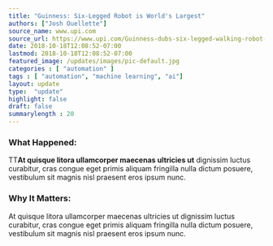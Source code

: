 ```yaml
---
title: "Guinness: Six-Legged Robot is World's Largest"
authors: ["Josh Ouellette"]
source_name: www.upi.com
source_url: https://www.upi.com/Guinness-dubs-six-legged-walking-robot-the-worlds-largest/7151537206326/
date: 2018-10-18T12:08:52-07:00
lastmod: 2018-10-18T12:08:52-07:00
featured_image: /updates/images/pic-default.jpg
categories : [ "automation" ]
tags : [ "automation", "machine learning", "ai"]
layout: update
type:  "update"
highlight: false
draft: false
summarylength : 20
---
```


### What Happened:
TT**At quisque litora ullamcorper maecenas ultricies ut** dignissim luctus curabitur, cras congue eget primis aliquam fringilla nulla dictum posuere, vestibulum sit magnis nisl praesent eros ipsum nunc.

### Why It Matters:
At quisque litora ullamcorper maecenas ultricies ut dignissim luctus curabitur, cras congue eget primis aliquam fringilla nulla dictum posuere, vestibulum sit magnis nisl praesent eros ipsum nunc.
